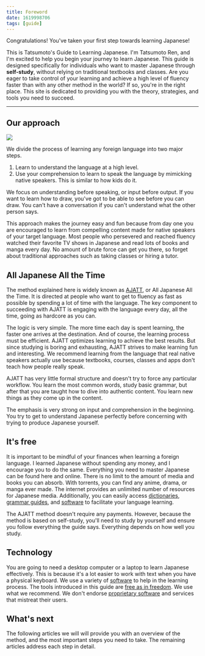 ```yaml
---
title: Foreword
date: 1619998706
tags: [guide]
---
```


Congratulations!
You've taken your first step towards learning Japanese!

This is Tatsumoto's Guide to Learning Japanese.
I'm Tatsumoto Ren,
and I'm excited to help you begin your journey to learn Japanese.
This guide is designed specifically for individuals who want to master Japanese
through **self-study**,
without relying on traditional textbooks and classes.
Are you eager to take control of your learning
and achieve a high level of fluency faster than with any other method in the world?
If so, you're in the right place.
This site is dedicated to providing you
with the theory, strategies, and tools you need to succeed.

****

## Our approach

<img src="img/dekinai.webp" float="right">

We divide the process of learning any foreign language into two major steps.

1) Learn to understand the language at a high level.
2) Use your comprehension to learn to speak the language by mimicking native speakers.
   This is similar to how kids do it.

We focus on understanding before speaking, or input before output.
If you want to learn how to draw, you've got to be able to see before you can draw.
You can't have a conversation if you can't understand what the other person says.

This approach makes the journey easy and fun
because from day one you are encouraged to learn from compelling content
made for native speakers of your target language.
Most people who persevered and reached fluency
watched their favorite TV shows in Japanese
and read lots of books and manga every day.
No amount of brute force can get you there,
so forget about traditional approaches such as taking classes or hiring a tutor.

## All Japanese All the Time

The method explained here is widely known as
[AJATT](whats-ajatt.html),
or All Japanese All the Time.
It is directed at people who want to get to fluency as fast as possible
by spending a lot of time with the language.
The key component to succeeding with AJATT is engaging with the language every day,
all the time,
going as hardcore as you can.

The logic is very simple.
The more time each day is spent learning,
the faster one arrives at the destination.
And of course, the learning process must be efficient.
AJATT optimizes learning to achieve the best results.
But since studying is boring and exhausting,
AJATT strives to make learning fun and interesting.
We recommend learning from the language that real native speakers actually use
because textbooks, courses, classes and apps don't teach how people really speak.

AJATT has very little formal structure
and doesn't try to force any particular workflow.
You learn the most common words, study basic grammar,
but after that you are taught how to dive into authentic content.
You learn new things as they come up in the content.

The emphasis is very strong on input and comprehension in the beginning.
You try to get to understand Japanese perfectly
before concerning with trying to produce Japanese yourself.

## It's free

It is important to be mindful of your finances when learning a foreign language.
I learned Japanese without spending any money,
and I encourage you to do the same.
Everything you need to master Japanese can be found here and online.
There is no limit to the amount of media and books you can absorb.
With torrents, you can find any anime, drama, or manga ever made.
The internet provides an unlimited number of resources for Japanese media.
Additionally, you can easily access [dictionaries](tag_dictionaries.html),
[grammar guides](resources.html#grammar),
and [software](resources.html#software) to facilitate your language learning.

The AJATT method doesn't require any payments.
However,
because the method is based on self-study,
you'll need to study by yourself and ensure you follow everything the guide says.
Everything depends on how well you study.

## Technology

You are going to need a desktop computer or a laptop to learn Japanese effectively.
This is because it's a lot easier to work with text when you have a physical keyboard.
We use a variety of
[software](our-immersion-learning-toolset.html)
to help in the learning process.
The tools introduced in this guide are
[free as in freedom](https://www.gnu.org/philosophy/free-sw.html).
We use what we recommend.
We don't endorse
[proprietary software](https://www.gnu.org/proprietary/proprietary.html)
and services that mistreat their users.

## What's next

The following articles we will will provide you with an overview of the method,
and the most important steps you need to take.
The remaining articles address each step in detail.
